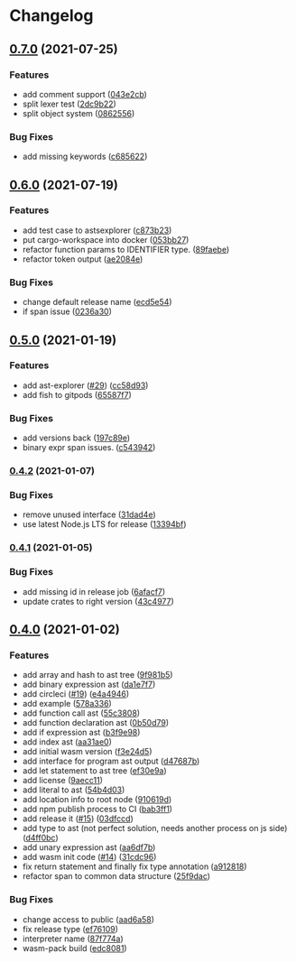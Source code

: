 # Changelog

## [0.7.0](https://www.github.com/gengjiawen/monkey-rust/compare/v0.6.0...v0.7.0) (2021-07-25)


### Features

* add comment support ([043e2cb](https://www.github.com/gengjiawen/monkey-rust/commit/043e2cb0db4c936a1ea932686e13528e5f7585e6))
* split lexer test ([2dc9b22](https://www.github.com/gengjiawen/monkey-rust/commit/2dc9b223399257d6c24532cdb93e96917df9f9c7))
* split object system ([0862556](https://www.github.com/gengjiawen/monkey-rust/commit/08625566ec404c3a6c40fafc8d32bf2cf3e0d418))


### Bug Fixes

* add missing keywords ([c685622](https://www.github.com/gengjiawen/monkey-rust/commit/c6856228d042d246daf5b85b1e4b1a655ee27d8c))

## [0.6.0](https://www.github.com/gengjiawen/monkey-rust/compare/v0.5.0...v0.6.0) (2021-07-19)


### Features

* add test case to astsexplorer ([c873b23](https://www.github.com/gengjiawen/monkey-rust/commit/c873b23f0f1e6960ecfd766e17bf78f784e4ca5e))
* put cargo-workspace into docker ([053bb27](https://www.github.com/gengjiawen/monkey-rust/commit/053bb276c0e32ccaed1a7024bbddf9006da705e1))
* refactor function params to IDENTIFIER type. ([89faebe](https://www.github.com/gengjiawen/monkey-rust/commit/89faebeff7e7e1a484b42f65daf18cae05d2ba34))
* refactor token output ([ae2084e](https://www.github.com/gengjiawen/monkey-rust/commit/ae2084e55fbca08e5b3667c4e947641744de0f1b))


### Bug Fixes

* change default release name ([ecd5e54](https://www.github.com/gengjiawen/monkey-rust/commit/ecd5e540119eb641b60ab5c6189241627d188ac7))
* if span issue ([0236a30](https://www.github.com/gengjiawen/monkey-rust/commit/0236a303dbd8ccaecef39d5f4c24681841aa794d))

## [0.5.0](https://www.github.com/gengjiawen/monkey-rust/compare/v0.4.2...v0.5.0) (2021-01-19)


### Features

* add ast-explorer ([#29](https://www.github.com/gengjiawen/monkey-rust/issues/29)) ([cc58d93](https://www.github.com/gengjiawen/monkey-rust/commit/cc58d939d04c509a53f38bf112bb97fe7ccef323))
* add fish to gitpods ([65587f7](https://www.github.com/gengjiawen/monkey-rust/commit/65587f783911c2bd81bf37152b187805f403449f))


### Bug Fixes

* add versions back ([197c89e](https://www.github.com/gengjiawen/monkey-rust/commit/197c89e644290d806e7d916889485ed9751c8478))
* binary expr span issues. ([c543942](https://www.github.com/gengjiawen/monkey-rust/commit/c5439420cd49417bf23dbec2debd872279463498))

### [0.4.2](https://www.github.com/gengjiawen/monkey-rust/compare/v0.4.1...v0.4.2) (2021-01-07)


### Bug Fixes

* remove unused interface ([31dad4e](https://www.github.com/gengjiawen/monkey-rust/commit/31dad4ef02ca27e5fe0a01a99ccd711cbaaccd50))
* use latest Node.js LTS for release ([13394bf](https://www.github.com/gengjiawen/monkey-rust/commit/13394bfd17b39ba4d282126b10b3ea939ee5578b))

### [0.4.1](https://www.github.com/gengjiawen/monkey-rust/compare/v0.4.0...v0.4.1) (2021-01-05)


### Bug Fixes

* add missing id in release job ([6afacf7](https://www.github.com/gengjiawen/monkey-rust/commit/6afacf7a5eb243312ae4d3d5e806342535c27a14))
* update crates to right version ([43c4977](https://www.github.com/gengjiawen/monkey-rust/commit/43c4977f5189f4f42bddbfed43b661ac3dfe1f88))

## [0.4.0](https://www.github.com/gengjiawen/monkey-rust/compare/v0.3.0...v0.4.0) (2021-01-02)


### Features

* add array and hash to ast tree ([9f981b5](https://www.github.com/gengjiawen/monkey-rust/commit/9f981b53b9734c4f59278cf8aa34ff7f5eb99653))
* add binary expression ast ([da1e7f7](https://www.github.com/gengjiawen/monkey-rust/commit/da1e7f799873914001437b92dfc86c6b717f092b))
* add circleci ([#19](https://www.github.com/gengjiawen/monkey-rust/issues/19)) ([e4a4946](https://www.github.com/gengjiawen/monkey-rust/commit/e4a494691e9fbf39cd15c56f9ab436d0f6b61782))
* add example ([578a336](https://www.github.com/gengjiawen/monkey-rust/commit/578a336fad1cb51f75ab106aab7c26e601890840))
* add function call ast ([55c3808](https://www.github.com/gengjiawen/monkey-rust/commit/55c3808d42611b9fd3ba592d7d599792553297b7))
* add function declaration ast ([0b50d79](https://www.github.com/gengjiawen/monkey-rust/commit/0b50d79633a25f827b92a56d195d420063aac930))
* add if expression ast ([b3f9e98](https://www.github.com/gengjiawen/monkey-rust/commit/b3f9e983853d414236bfed691f9e3b9a9a327ba1))
* add index ast ([aa31ae0](https://www.github.com/gengjiawen/monkey-rust/commit/aa31ae0a7db9b45584c0b9a2ef50352c6a762866))
* add initial wasm version ([f3e24d5](https://www.github.com/gengjiawen/monkey-rust/commit/f3e24d5138f81abf6f211a9f43ae67a122075937))
* add interface for program ast output ([d47687b](https://www.github.com/gengjiawen/monkey-rust/commit/d47687bfbc5412e89b3d92f102bb17b778ec670a))
* add let statement to ast tree ([ef30e9a](https://www.github.com/gengjiawen/monkey-rust/commit/ef30e9a9eafdec8661aedc6c979d201c72bd9c78))
* add license ([9aecc11](https://www.github.com/gengjiawen/monkey-rust/commit/9aecc11aa9217d6fecdb1339f2acdcbce8ee183e))
* add literal to ast ([54b4d03](https://www.github.com/gengjiawen/monkey-rust/commit/54b4d03adf1364f6190a38c234d38497335b818b))
* add location info to root node ([910619d](https://www.github.com/gengjiawen/monkey-rust/commit/910619d0522f66c7688b54ac2bf975f7b9caa5f8))
* add npm publish process to CI ([bab3ff1](https://www.github.com/gengjiawen/monkey-rust/commit/bab3ff197f9b04bd6420e5127c89f8f6aee5eb4e))
* add release it ([#15](https://www.github.com/gengjiawen/monkey-rust/issues/15)) ([03dfccd](https://www.github.com/gengjiawen/monkey-rust/commit/03dfccd12e2cec6a3f7ab81975899976def81602))
* add type to ast (not perfect solution, needs another process on js side) ([d4ff0bc](https://www.github.com/gengjiawen/monkey-rust/commit/d4ff0bc1c6aafa534c64ad2134bf350444fd925d))
* add unary expression ast ([aa6df7b](https://www.github.com/gengjiawen/monkey-rust/commit/aa6df7b0fff8bce584e509dc8cf67a01191c025d))
* add wasm init code ([#14](https://www.github.com/gengjiawen/monkey-rust/issues/14)) ([31cdc96](https://www.github.com/gengjiawen/monkey-rust/commit/31cdc96afe5951e5c9dae576fe552981c25af34c))
* fix return statement and finally fix type annotation ([a912818](https://www.github.com/gengjiawen/monkey-rust/commit/a912818b130d3cc998b11b8fddc181f84a0f14f9))
* refactor span to common data structure ([25f9dac](https://www.github.com/gengjiawen/monkey-rust/commit/25f9dacb04a592517528b107aa18847435b6c104))


### Bug Fixes

* change access to public ([aad6a58](https://www.github.com/gengjiawen/monkey-rust/commit/aad6a58b7203c3069dd45ee0d4a92ca047cb276f))
* fix release type ([ef76109](https://www.github.com/gengjiawen/monkey-rust/commit/ef76109c074faf6a258d0df9d0ff7aefafc5b9e5))
* interpreter name ([87f774a](https://www.github.com/gengjiawen/monkey-rust/commit/87f774a56489f509583dad8f0b456583a27f93bd))
* wasm-pack build ([edc8081](https://www.github.com/gengjiawen/monkey-rust/commit/edc8081cf2125f6873e039f9797f5c94664e6eec))
